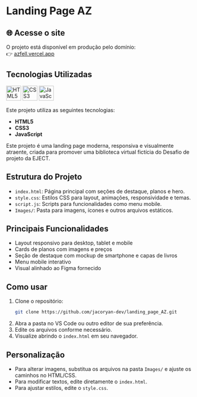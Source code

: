 # Landing Page AZ

## 🌐 Acesse o site

O projeto está disponível em produção pelo domínio:  
👉 [azfell.vercel.app](https://azfell.vercel.app/)

## Tecnologias Utilizadas

<p align="left">
   <img src="https://cdn.jsdelivr.net/gh/devicons/devicon/icons/html5/html5-original.svg" alt="HTML5" width="40" height="40"/>
   <img src="https://cdn.jsdelivr.net/gh/devicons/devicon/icons/css3/css3-original.svg" alt="CSS3" width="40" height="40"/>
   <img src="https://cdn.jsdelivr.net/gh/devicons/devicon/icons/javascript/javascript-original.svg" alt="JavaScript" width="40" height="40"/>
</p>

Este projeto utiliza as seguintes tecnologias:

- **HTML5**
- **CSS3**
- **JavaScript**

Este projeto é uma landing page moderna, responsiva e visualmente atraente, criada para promover uma biblioteca virtual fictícia do Desafio de projeto da EJECT.

## Estrutura do Projeto

- `index.html`: Página principal com seções de destaque, planos e hero.
- `style.css`: Estilos CSS para layout, animações, responsividade e temas.
- `script.js`: Scripts para funcionalidades como menu mobile.
- `Images/`: Pasta para imagens, ícones e outros arquivos estáticos.

## Principais Funcionalidades

- Layout responsivo para desktop, tablet e mobile
- Cards de planos com imagens e preços
- Seção de destaque com mockup de smartphone e capas de livros
- Menu mobile interativo
- Visual alinhado ao Figma fornecido

## Como usar

1. Clone o repositório:
   ```sh
   git clone https://github.com/jacoryan-dev/landing_page_AZ.git
   ```
2. Abra a pasta no VS Code ou outro editor de sua preferência.
3. Edite os arquivos conforme necessário.
4. Visualize abrindo o `index.html` em seu navegador.

## Personalização

- Para alterar imagens, substitua os arquivos na pasta `Images/` e ajuste os caminhos no HTML/CSS.
- Para modificar textos, edite diretamente o `index.html`.
- Para ajustar estilos, edite o `style.css`.
